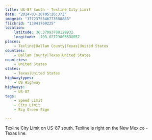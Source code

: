 ```yaml
---
title: US-87 South - Texline City Limit
date: "2014-03-30T05:26:37Z"
imageid: "3772375346773588883"
flickrid: "13941769225"
location:
    latitude: 36.37993788129932
    longitude: -103.02729803538057
places:
    - Texline|Dallam County|Texas|United States
counties:
    - Dallam County|Texas|United States
countries:
    - United States
states:
    - Texas|United States
highwaytypes:
    - US Highway
highways:
    - US-87
tags:
    - Speed Limit
    - City Limit
    - Big Green Sign

---
```

Texline City Limit on US-87 south.  Texline is right on the New Mexico - Texas line.